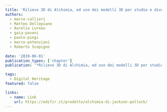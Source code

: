 ```yaml
---
title: 'Rilievo 3D di Alchimia, ed uso dei modelli 3D per studio e divulgazione'
authors:
  - marco-callieri
  - Matteo Dellepiane
  - Aurelia Lureau
  - gaia-pavoni 
  - paolo-pingi
  - marco-potenziani
  - Roberto Scopigno
  
date: '2019-06-01'
publication_types: ['chapter']
publication: '*Rilievo 3D di Alchimia, ed uso dei modelli 3D per studio e divulgazione*'

tags:
  - Digital Heritage
featured: false

links:
  - name: Link
    url: https://edifir.it/prodotto/alchimia-di-jackson-pollock/
---
```

